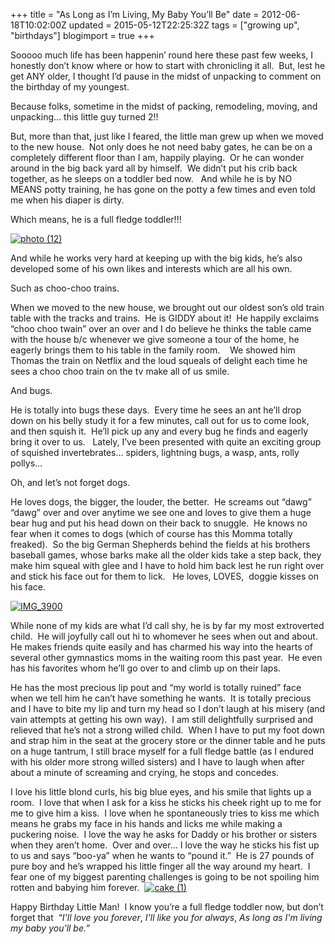 +++
title = "As Long as I’m Living, My Baby You’ll Be"
date = 2012-06-18T10:02:00Z
updated = 2015-05-12T22:25:32Z
tags = ["growing up", "birthdays"]
blogimport = true 
+++

Sooooo much life has been happenin’ round here these past few weeks, I honestly don’t know where or how to start with chronicling it all.&#160; But, lest he get ANY older, I thought I’d pause in the midst of unpacking to comment on the birthday of my youngest.&#160;&#160; 

Because folks, sometime in the midst of packing, remodeling, moving, and unpacking… this little guy turned 2!!&#160; 

But, more than that, just like I feared, the little man grew up when we moved to the new house.&#160; Not only does he not need baby gates, he can be on a completely different floor than I am, happily playing.&#160; Or he can wonder around in the big back yard all by himself.&#160; We didn’t put his crib back together, as he sleeps on a toddler bed now.&#160;&#160; And while he is by NO MEANS potty training, he has gone on the potty a few times and even told me when his diaper is dirty.&#160; 

Which means, he is a full fledge toddler!!!&#160; 

[![photo (12)](https://latc.s3.amazonaws.com/wp-content/uploads/2012/06/photo-12.jpg "photo (12)")](https://latc.s3.amazonaws.com/wp-content/uploads/2012/06/photo-12.jpg)

And while he works very hard at keeping up with the big kids, he’s also developed some of his own likes and interests which are all his own.&#160; 

Such as choo-choo trains.&#160; 

When we moved to the new house, we brought out our oldest son’s old train table with the tracks and trains.&#160; He is GIDDY about it!&#160; He happily exclaims “choo choo twain” over an over and I do believe he thinks the table came with the house b/c whenever we give someone a tour of the home, he eagerly brings them to his table in the family room.&#160;&#160;&#160; We showed him Thomas the train on Netflix and the loud squeals of delight each time he sees a choo choo train on the tv make all of us smile.&#160; 

And bugs. 

He is totally into bugs these days.&#160; Every time he sees an ant he’ll drop down on his belly study it for a few minutes, call out for us to come look, and then squish it.&#160; He’ll pick up any and every bug he finds and eagerly bring it over to us.&#160;&#160; Lately, I’ve been presented with quite an exciting group of squished invertebrates… spiders, lightning bugs, a wasp, ants, rolly pollys… 

Oh, and let’s not forget dogs. 

He loves dogs, the bigger, the louder, the better.&#160; He screams out “dawg”&#160; “dawg” over and over anytime we see one and loves to give them a huge bear hug and put his head down on their back to snuggle.&#160; He knows no fear when it comes to dogs (which of course has this Momma totally freaked).&#160; So the big German Shepherds behind the fields at his brothers baseball games, whose barks make all the older kids take a step back, they make him squeal with glee and I have to hold him back lest he run right over and stick his face out for them to lick.&#160;&#160; He loves, LOVES,&#160; doggie kisses on his face. 

[![IMG_3900](https://latc.s3.amazonaws.com/wp-content/uploads/2012/06/IMG_3900.jpg "IMG_3900")](https://latc.s3.amazonaws.com/wp-content/uploads/2012/06/IMG_3900.jpg)

While none of my kids are what I’d call shy, he is by far my most extroverted child.&#160; He will joyfully call out hi to whomever he sees when out and about.&#160;&#160; He makes friends quite easily and has charmed his way into the hearts of several other gymnastics moms in the waiting room this past year.&#160; He even has his favorites whom he’ll go over to and climb up on their laps.&#160; 

He has the most precious lip pout and “my world is totally ruined” face when we tell him he can’t have something he wants.&#160; It is totally precious and I have to bite my lip and turn my head so I don’t laugh at his misery (and vain attempts at getting his own way).&#160; I am still delightfully surprised and relieved that he’s not a strong willed child.&#160; When I have to put my foot down and strap him in the seat at the grocery store or the dinner table and he puts on a huge tantrum, I still brace myself for a full fledge battle (as I endured with his older more strong willed sisters) and I have to laugh when after about a minute of screaming and crying, he stops and concedes.&#160; 

I love his little blond curls, his big blue eyes, and his smile that lights up a room.&#160; I love that when I ask for a kiss he sticks his cheek right up to me for me to give him a kiss.&#160; I love when he spontaneously tries to kiss me which means he grabs my face in his hands and licks me while making a puckering noise.&#160; I love the way he asks for Daddy or his brother or sisters when they aren’t home.&#160; Over and over… I love the way he sticks his fist up to us and says “boo-ya” when he wants to “pound it.”&#160; He is 27 pounds of pure boy and he’s wrapped his little finger all the way around my heart.&#160; I fear one of my biggest parenting challenges is going to be not spoiling him rotten and babying him forever.&#160; [![cake (1)](https://latc.s3.amazonaws.com/wp-content/uploads/2012/06/cake-1.jpg "cake (1)")](https://latc.s3.amazonaws.com/wp-content/uploads/2012/06/cake-1.jpg)

Happy Birthday Little Man!&#160; I know you’re a full fledge toddler now, but don’t forget that&#160; “_I'll love you forever_, _I'll like you for always_, _As long as I'm living my baby you'll be.”_
